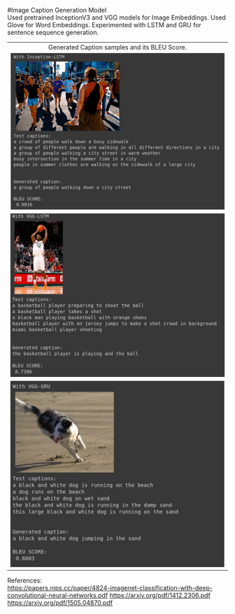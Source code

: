 #Image Caption Generation Model
</br>
Used pretrained InceptionV3 and VGG models for Image Embeddings.
Used Glove for Word Embeddings. Experimented with LSTM and GRU for sentence sequence generation.

<table >
<tr align='center'>
<td> Generated Caption samples and its BLEU Score.  </td>
</tr>
<tr>
<td><img src = '/examples/ex1.png'>
</tr>
<tr>
<td><img src = '/examples/ex2.png'>
</tr>
<tr>
<td><img src = '/examples/ex3.png'>
</tr>
</table>

References:</br>
https://papers.nips.cc/paper/4824-imagenet-classification-with-deep-convolutional-neural-networks.pdf
https://arxiv.org/pdf/1412.2306.pdf
https://arxiv.org/pdf/1505.04870.pdf
